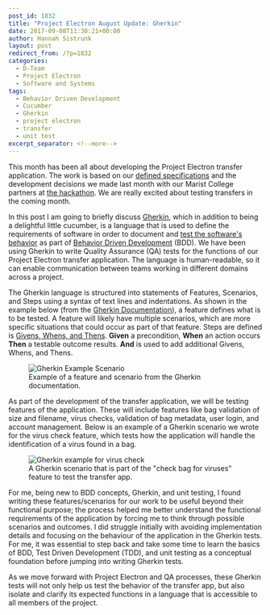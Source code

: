 ```yaml
---
post_id: 1832
title: "Project Electron August Update: Gherkin"
date: 2017-09-08T11:30:21+00:00
author: Hannah Sistrunk
layout: post
redirect_from: /?p=1832
categories:
  - D-Team
  - Project Electron
  - Software and Systems
tags:
  - Behavior Driven Development
  - Cucumber
  - Gherkin
  - project electron
  - transfer
  - unit test
excerpt_separator: <!--more-->
---
```

This month has been all about developing the Project Electron transfer application. The work is based on our [defined specifications](https://projectelectron.rockarch.org/transfer/) and the development decisions we made last month with our Marist College partners at [the hackathon](/project-electron-july-update). We are really excited about testing transfers in the coming month.

In this post I am going to briefly discuss [Gherkin](https://github.com/cucumber/cucumber/wiki/Gherkin), which in addition to being a delightful little cucumber, is a language that is used to define the requirements of software in order to document and [test the software's behavior](https://cucumber.io/) as part of [Behavior Driven Development](https://www.agilealliance.org/glossary/bdd/) (BDD). We have been using Gherkin to write Quality Assurance (QA) tests for the functions of our Project Electron transfer application. The language is human-readable, so it can enable communication between teams working in different domains across a project.

<!--more-->

The Gherkin language is structured into statements of Features, Scenarios, and Steps using a syntax of text lines and indentations. As shown in the example below (from the [Gherkin Documentation](https://github.com/cucumber/cucumber/wiki/Feature-Introduction)), a feature defines what is to be tested. A feature will likely have multiple scenarios, which are more specific situations that could occur as part of that feature. Steps are defined is [Givens, Whens, and Thens](https://github.com/cucumber/cucumber/wiki/Given-When-Then). **Given** a precondition, **When** an action occurs **Then** a testable outcome results. **And** is used to add additional Givens, Whens, and Thens.

<figure>
<img src="{{ site.baseurl }}/wp-content/uploads/2017/09/PEAug2017_GherkinExample1.png" alt="Gherkin Example Scenario">
<figcaption>Example of a feature and scenario from the Gherkin documentation.</figcaption>
</figure>

As part of the development of the transfer application, we will be testing features of the application. These will include features like bag validation of size and filename, virus checks, validation of bag metadata, user login, and account management. Below is an example of a Gherkin scenario we wrote for the virus check feature, which tests how the application will handle the identification of a virus found in a bag.

<figure>
<img src="{{ site.baseurl }}/wp-content/uploads/2017/09/PEAug2017_GherkinExample2.png" alt="Gherkin example for virus check">
<figcaption>A Gherkin scenario that is part of the "check bag for viruses" feature to test the transfer app.</figcaption>
</figure>

For me, being new to BDD concepts, Gherkin, and unit testing, I found writing these features/scenarios for our work to be useful beyond their functional purpose; the process helped me better understand the functional requirements of the application by forcing me to think through possible scenarios and outcomes. I did struggle initially with avoiding implementation details and focusing on the behaviour of the application in the Gherkin tests. For me, it was essential to step back and take some time to learn the basics of BDD, Test Driven Development (TDD), and unit testing as a conceptual foundation before jumping into writing Gherkin tests.

As we move forward with Project Electron and QA processes, these Gherkin tests will not only help us test the behavior of the transfer app, but also isolate and clarify its expected functions in a language that is accessible to all members of the project.
